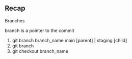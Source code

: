 ## Recap


Branches 

branch is a pointer to the commit 
1. git branch branch_name
   main     [parent]
    |
   staging  [child]
2. git branch 
3. git checkout branch_name

